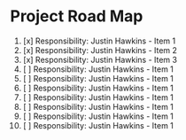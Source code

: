 <h1> Project Road Map </h1>



1. [x] Responsibility: Justin Hawkins  - Item 1
1. [x] Responsibility: Justin Hawkins  - Item 2
1. [x] Responsibility: Justin Hawkins  - Item 3
1. [ ] Responsibility: Justin Hawkins  - Item 1
1. [ ] Responsibility: Justin Hawkins  - Item 1
1. [ ] Responsibility: Justin Hawkins  - Item 1
1. [ ] Responsibility: Justin Hawkins  - Item 1
1. [ ] Responsibility: Justin Hawkins  - Item 1
1. [ ] Responsibility: Justin Hawkins  - Item 1
1. [ ] Responsibility: Justin Hawkins  - Item 1


   

